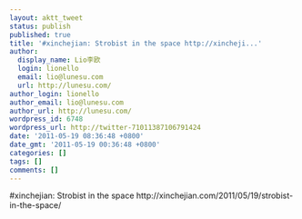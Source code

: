 ```yaml
---
layout: aktt_tweet
status: publish
published: true
title: '#xinchejian: Strobist in the space http://xincheji...'
author:
  display_name: Lio李欧
  login: lionello
  email: lio@lunesu.com
  url: http://lunesu.com/
author_login: lionello
author_email: lio@lunesu.com
author_url: http://lunesu.com/
wordpress_id: 6748
wordpress_url: http://twitter-71011387106791424
date: '2011-05-19 08:36:48 +0800'
date_gmt: '2011-05-19 00:36:48 +0800'
categories: []
tags: []
comments: []
---
```

<p>#xinchejian: Strobist in the space http://xinchejian.com/2011/05/19/strobist-in-the-space/</p>
